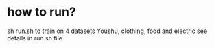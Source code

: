 # how to run?

sh run.sh to train on 4 datasets Youshu, clothing, food and electric
see details in run.sh file